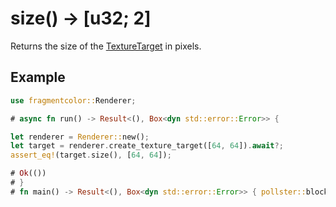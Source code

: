 # size() -> [u32; 2]

Returns the size of the [TextureTarget](https://fragmentcolor.org/api/targets/texturetarget) in pixels.

## Example

```rust
use fragmentcolor::Renderer;

# async fn run() -> Result<(), Box<dyn std::error::Error>> {

let renderer = Renderer::new();
let target = renderer.create_texture_target([64, 64]).await?;
assert_eq!(target.size(), [64, 64]);

# Ok(())
# }
# fn main() -> Result<(), Box<dyn std::error::Error>> { pollster::block_on(run()) }
```
